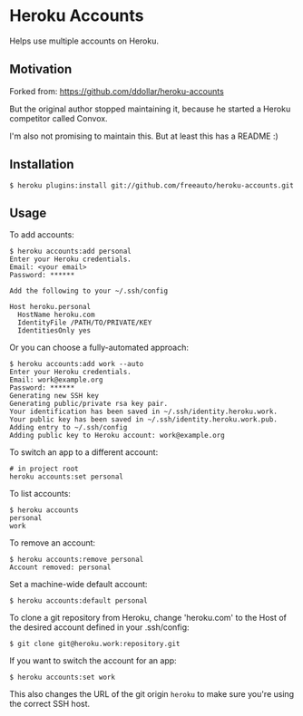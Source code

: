 # Heroku Accounts

Helps use multiple accounts on Heroku.

## Motivation

Forked from: https://github.com/ddollar/heroku-accounts

But the original author stopped maintaining it, because he started a Heroku competitor called Convox.

I'm also not promising to maintain this. But at least this has a README :)


## Installation

    $ heroku plugins:install git://github.com/freeauto/heroku-accounts.git

## Usage

To add accounts:

    $ heroku accounts:add personal
    Enter your Heroku credentials.
    Email: <your email>
    Password: ******

    Add the following to your ~/.ssh/config

    Host heroku.personal
      HostName heroku.com
      IdentityFile /PATH/TO/PRIVATE/KEY
      IdentitiesOnly yes

Or you can choose a fully-automated approach:

    $ heroku accounts:add work --auto
    Enter your Heroku credentials.
    Email: work@example.org
    Password: ******
    Generating new SSH key
    Generating public/private rsa key pair.
    Your identification has been saved in ~/.ssh/identity.heroku.work.
    Your public key has been saved in ~/.ssh/identity.heroku.work.pub.
    Adding entry to ~/.ssh/config
    Adding public key to Heroku account: work@example.org

To switch an app to a different account:

    # in project root
    heroku accounts:set personal

To list accounts:

    $ heroku accounts
    personal
    work

To remove an account:

    $ heroku accounts:remove personal
    Account removed: personal

Set a machine-wide default account:

    $ heroku accounts:default personal

To clone a git repository from Heroku, change 'heroku.com' to the Host of the desired account defined in your .ssh/config:

    $ git clone git@heroku.work:repository.git

If you want to switch the account for an app:

    $ heroku accounts:set work

This also changes the URL of the git origin `heroku` to make sure you're using the correct SSH host.
